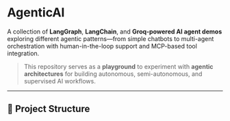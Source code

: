 # AgenticAI

A collection of **LangGraph**, **LangChain**, and **Groq-powered AI agent demos** exploring different agentic patterns—from simple chatbots to multi-agent orchestration with human-in-the-loop support and MCP-based tool integration.

>  This repository serves as a **playground** to experiment with **agentic architectures** for building autonomous, semi-autonomous, and supervised AI workflows.

---

## 📂 Project Structure


